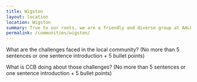 ```yaml
---
title: Wigston
layout: location
location: Wigston
summary: True to our roots, we are a friendly and diverse group at AALGS.
permalink: /communities/wigston/
---
```


What are the challenges faced in the local community? (No more than 5 sentences or one sentence introduction + 5 bullet points)

What is CCB doing about those challenges? (No more than 5 sentences or one sentence introduction + 5 bullet points)